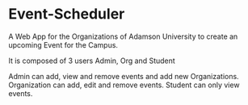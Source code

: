 # Event-Scheduler
A Web App for the Organizations of Adamson University to create an upcoming Event for the Campus.

It is composed of 3 users Admin, Org and Student

Admin can add, view and remove events and add new Organizations.
Organization can add, edit and remove events.
Student can only view events.
